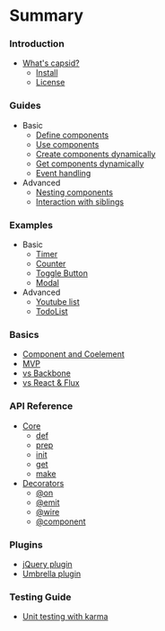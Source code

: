 # Summary

### Introduction
* [What's capsid?](README.md)
  * [Install](README.md#install)
  * [License](README.md#license)

### Guides
* Basic
  * [Define components](guides/define.md)
  * [Use components](guides/use.md)
  * [Create components dynamically](guides/create.md)
  * [Get components dynamically](guides/get.md)
  * [Event handling](guides/event.md)
* Advanced
  * [Nesting components](guides/nesting.md)
  * [Interaction with siblings](guides/siblings.md)

### Examples
* Basic
  * [Timer](examples/timer.md)
  * [Counter](examples/counter.md)
  * [Toggle Button](examples/toggle.md)
  * [Modal](examples/modal.md)
* Advanced
  * [Youtube list](examples/youtube.md)
  * [TodoList](examples/todo.md)

### Basics
* [Component and Coelement](basics/component.md)
* [MVP](basics/mvp.md)
* [vs Backbone](basics/backbone.md)
* [vs React & Flux](basics/react.md)

### API Reference
* [Core](api/core.md)
  * [def](api/core.md#def)
  * [prep](api/core.md#prep)
  * [init](api/core.md#init)
  * [get](api/core.md#get)
  * [make](api/core.md#make)
* [Decorators](api/decorators.md)
  * [@on](api/decorators.md#on)
  * [@emit](api/decorators.md#emit)
  * [@wire](api/decorators.md#wire)
  * [@component](api/decorators.md#component)

### Plugins
* [jQuery plugin](plugins/jquery.md)
* [Umbrella plugin](plugins/umbrella.md)

### Testing Guide
* [Unit testing with karma](testing/karma.md)
